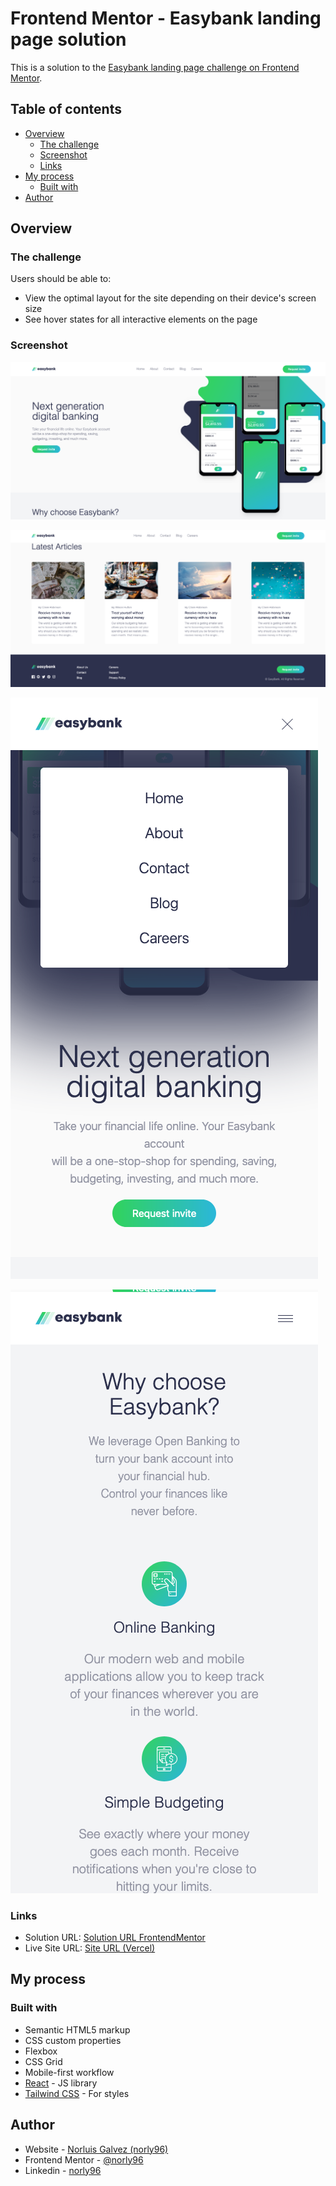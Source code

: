 # Frontend Mentor - Easybank landing page solution

This is a solution to the [Easybank landing page challenge on Frontend Mentor](https://www.frontendmentor.io/challenges/easybank-landing-page-WaUhkoDN).

## Table of contents

- [Overview](#overview)
  - [The challenge](#the-challenge)
  - [Screenshot](#screenshot)
  - [Links](#links)
- [My process](#my-process)
  - [Built with](#built-with)
- [Author](#author)

## Overview

### The challenge

Users should be able to:

- View the optimal layout for the site depending on their device's screen size
- See hover states for all interactive elements on the page

### Screenshot

![](./public/desktop.png)

![](./public/desktop1.png)

![](./public/mobile.png)

![](./public/mobile1.png)

### Links

- Solution URL: [Solution URL FrontendMentor](https://www.frontendmentor.io/solutions/easybank-landing-page-4K8HA6vLDZ)
- Live Site URL: [Site URL (Vercel)](https://easybank-pearl-eight.vercel.app/)

## My process

### Built with

- Semantic HTML5 markup
- CSS custom properties
- Flexbox
- CSS Grid
- Mobile-first workflow
- [React](https://reactjs.org/) - JS library
- [Tailwind CSS](https://tailwindcss.com/) - For styles

## Author

- Website - [Norluis Galvez (norly96)](https://www.norly96.com)
- Frontend Mentor - [@norly96](https://www.frontendmentor.io/profile/norly96)
- Linkedin - [norly96](https://www.linkedin.com/in/norly96)
